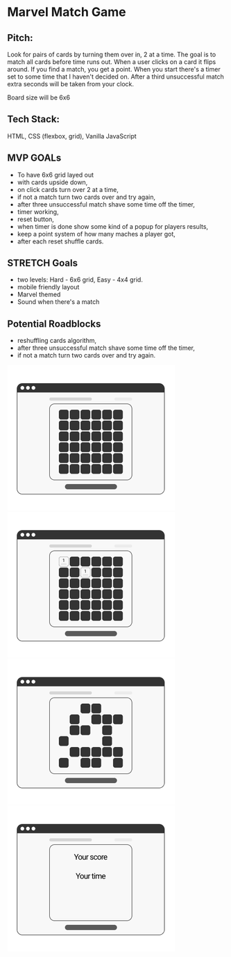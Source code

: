 # Marvel Match Game

## Pitch:

Look for pairs of cards by turning them over in, 2 at a time. The goal is to match all cards before time runs out. When a user clicks on a card it flips around. If you find a match, you get a point. When you start there's a timer set to some time that I haven't decided on. After a third unsuccessful match extra seconds will be taken from your clock.

Board size will be 6x6

## Tech Stack:

HTML, CSS (flexbox, grid), Vanilla JavaScript

## MVP GOALs

- To have 6x6 grid layed out
- with cards upside down,
- on click cards turn over 2 at a time,
- if not a match turn two cards over and try again,
- after three unsuccessful match shave some time off the timer,
- timer working,
- reset button,
- when timer is done show some kind of a popup for players results,
- keep a point system of how many maches a player got,
- after each reset shuffle cards.

## STRETCH Goals

- two levels: Hard - 6x6 grid, Easy - 4x4 grid.
- mobile friendly layout
- Marvel themed
- Sound when there's a match

## Potential Roadblocks

- reshuffling cards algorithm,
- after three unsuccessful match shave some time off the timer,
- if not a match turn two cards over and try again.

![WireFrame1](./images/wireframe_1.png)
![WireFrame2](./images/wireframe_2.png)
![WireFrame3](./images/wireframe_3.png)
![WireFrame4](./images/wireframe_4.png)
